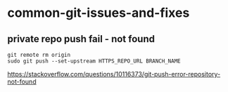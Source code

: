 # common-git-issues-and-fixes

## private repo push fail - not found

```
git remote rm origin
sudo git push --set-upstream HTTPS_REPO_URL BRANCH_NAME
```

https://stackoverflow.com/questions/10116373/git-push-error-repository-not-found
